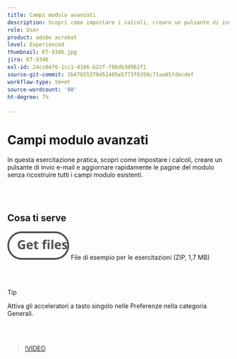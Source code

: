 ```yaml
---
title: Campi modulo avanzati
description: Scopri come impostare i calcoli, creare un pulsante di invio e-mail e aggiornare rapidamente le pagine del modulo senza ricostruire tutti i campi modulo esistenti
role: User
product: adobe acrobat
level: Experienced
thumbnail: KT-9346.jpg
jira: KT-9346
exl-id: 24cc04f6-1cc1-4186-b22f-f96db3d982f1
source-git-commit: 2b47655370d52405e5773f0358c71aa65fdecdef
workflow-type: tm+mt
source-wordcount: '80'
ht-degree: 7%

---
```


# Campi modulo avanzati

In questa esercitazione pratica, scopri come impostare i calcoli, creare un pulsante di invio e-mail e aggiornare rapidamente le pagine del modulo senza ricostruire tutti i campi modulo esistenti.

<br> 

## Cosa ti serve

[![Scarica file](../assets/Getfiles.svg)](../assets/ProjectEstimate.zip)
File di esempio per le esercitazioni (ZIP, 1,7 MB)

<br> 

>[!TIP]
>
>Attiva gli acceleratori a tasto singolo nelle Preferenze nella categoria Generali.

<br> 

>[!VIDEO](https://video.tv.adobe.com/v/340379?quality=12&learn=on&hidetitle=true)
